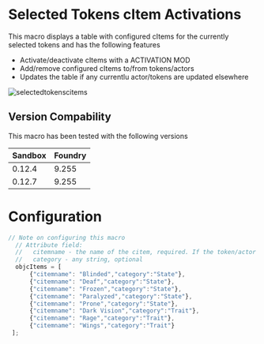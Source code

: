 # Selected Tokens cItem Activations
This macro displays a table with configured cItems for the currently selected tokens and has the following features
- Activate/deactivate cItems with a ACTIVATION MOD
- Add/remove configured cItems to/from tokens/actors
- Updates the table if any currentlu actor/tokens are updated elsewhere

![selectedtokenscitems](https://user-images.githubusercontent.com/81265884/165173242-51a690d4-d926-406a-b9f8-397ef1334eec.gif)


## Version Compability
This macro has been tested with the following versions

Sandbox  | Foundry
-------  | ----------
0.12.4   | 9.255
0.12.7   | 9.255

# Configuration
```javascript
// Note on configuring this macro
  // Attribute field:
  //   citemname - the name of the citem, required. If the token/actor does not have the citem, it will be marked 
  //   category - any string, optional   
  objcItems = [
      {"citemname": "Blinded","category":"State"},
      {"citemname": "Deaf","category":"State"},
      {"citemname": "Frozen","category":"State"},
      {"citemname": "Paralyzed","category":"State"},
      {"citemname": "Prone","category":"State"},  
      {"citemname": "Dark Vision","category":"Trait"},
      {"citemname": "Rage","category":"Trait"},
      {"citemname": "Wings","category":"Trait"}
 ]; 
```
